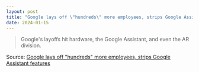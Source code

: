 ```yaml
---
layout: post
title: "Google lays off \"hundreds\" more employees, strips Google Assistant features"
date: 2024-01-15
---
```


> Google's layoffs hit hardware, the Google Assistant, and even the AR division.

Source: [Google lays off "hundreds" more employees, strips Google Assistant features](https://arstechnica.com/gadgets/2024/01/google-lays-off-hundreds-more-employees-strips-google-assistant-features/)
